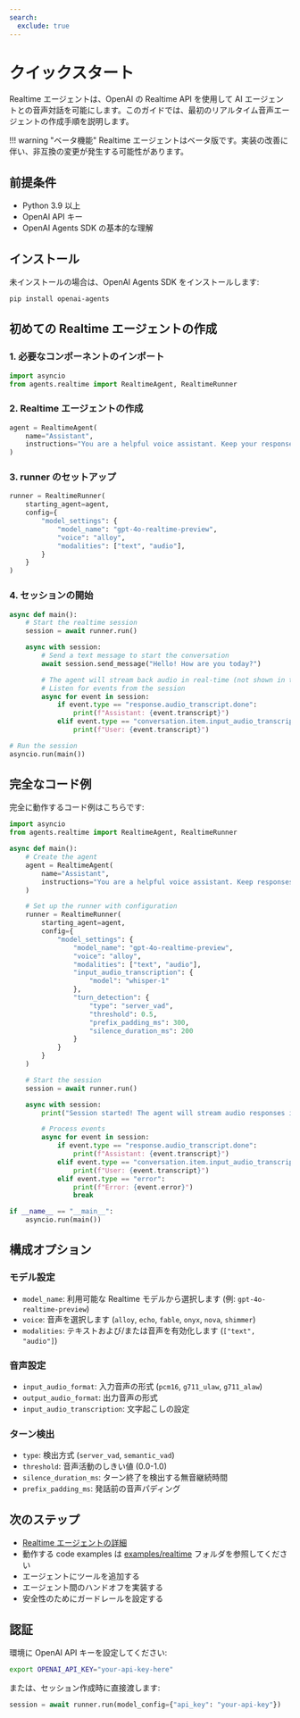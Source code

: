 ```yaml
---
search:
  exclude: true
---
```

# クイックスタート

Realtime エージェントは、OpenAI の Realtime API を使用して AI エージェントとの音声対話を可能にします。このガイドでは、最初のリアルタイム音声エージェントの作成手順を説明します。

!!! warning "ベータ機能"
Realtime エージェントはベータ版です。実装の改善に伴い、非互換の変更が発生する可能性があります。

## 前提条件

-   Python 3.9 以上
-   OpenAI API キー
-   OpenAI Agents SDK の基本的な理解

## インストール

未インストールの場合は、OpenAI Agents SDK をインストールします:

```bash
pip install openai-agents
```

## 初めての Realtime エージェントの作成

### 1. 必要なコンポーネントのインポート

```python
import asyncio
from agents.realtime import RealtimeAgent, RealtimeRunner
```

### 2. Realtime エージェントの作成

```python
agent = RealtimeAgent(
    name="Assistant",
    instructions="You are a helpful voice assistant. Keep your responses conversational and friendly.",
)
```

### 3. runner のセットアップ

```python
runner = RealtimeRunner(
    starting_agent=agent,
    config={
        "model_settings": {
            "model_name": "gpt-4o-realtime-preview",
            "voice": "alloy",
            "modalities": ["text", "audio"],
        }
    }
)
```

### 4. セッションの開始

```python
async def main():
    # Start the realtime session
    session = await runner.run()

    async with session:
        # Send a text message to start the conversation
        await session.send_message("Hello! How are you today?")

        # The agent will stream back audio in real-time (not shown in this example)
        # Listen for events from the session
        async for event in session:
            if event.type == "response.audio_transcript.done":
                print(f"Assistant: {event.transcript}")
            elif event.type == "conversation.item.input_audio_transcription.completed":
                print(f"User: {event.transcript}")

# Run the session
asyncio.run(main())
```

## 完全なコード例

完全に動作するコード例はこちらです:

```python
import asyncio
from agents.realtime import RealtimeAgent, RealtimeRunner

async def main():
    # Create the agent
    agent = RealtimeAgent(
        name="Assistant",
        instructions="You are a helpful voice assistant. Keep responses brief and conversational.",
    )

    # Set up the runner with configuration
    runner = RealtimeRunner(
        starting_agent=agent,
        config={
            "model_settings": {
                "model_name": "gpt-4o-realtime-preview",
                "voice": "alloy",
                "modalities": ["text", "audio"],
                "input_audio_transcription": {
                    "model": "whisper-1"
                },
                "turn_detection": {
                    "type": "server_vad",
                    "threshold": 0.5,
                    "prefix_padding_ms": 300,
                    "silence_duration_ms": 200
                }
            }
        }
    )

    # Start the session
    session = await runner.run()

    async with session:
        print("Session started! The agent will stream audio responses in real-time.")

        # Process events
        async for event in session:
            if event.type == "response.audio_transcript.done":
                print(f"Assistant: {event.transcript}")
            elif event.type == "conversation.item.input_audio_transcription.completed":
                print(f"User: {event.transcript}")
            elif event.type == "error":
                print(f"Error: {event.error}")
                break

if __name__ == "__main__":
    asyncio.run(main())
```

## 構成オプション

### モデル設定

-   `model_name`: 利用可能な Realtime モデルから選択します (例: `gpt-4o-realtime-preview`)
-   `voice`: 音声を選択します (`alloy`, `echo`, `fable`, `onyx`, `nova`, `shimmer`)
-   `modalities`: テキストおよび/または音声を有効化します (`["text", "audio"]`)

### 音声設定

-   `input_audio_format`: 入力音声の形式 (`pcm16`, `g711_ulaw`, `g711_alaw`)
-   `output_audio_format`: 出力音声の形式
-   `input_audio_transcription`: 文字起こしの設定

### ターン検出

-   `type`: 検出方式 (`server_vad`, `semantic_vad`)
-   `threshold`: 音声活動のしきい値 (0.0-1.0)
-   `silence_duration_ms`: ターン終了を検出する無音継続時間
-   `prefix_padding_ms`: 発話前の音声パディング

## 次のステップ

-   [Realtime エージェントの詳細](guide.md)
-   動作する code examples は [examples/realtime](https://github.com/openai/openai-agents-python/tree/main/examples/realtime) フォルダを参照してください
-   エージェントにツールを追加する
-   エージェント間のハンドオフを実装する
-   安全性のためにガードレールを設定する

## 認証

環境に OpenAI API キーを設定してください:

```bash
export OPENAI_API_KEY="your-api-key-here"
```

または、セッション作成時に直接渡します:

```python
session = await runner.run(model_config={"api_key": "your-api-key"})
```